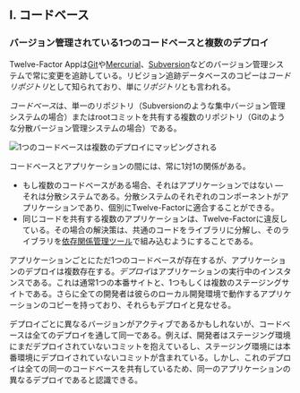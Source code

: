 ## I. コードベース
### バージョン管理されている1つのコードベースと複数のデプロイ

Twelve-Factor Appは[Git](http://git-scm.com/)や[Mercurial](http://mercurial.selenic.com/)、[Subversion](http://subversion.apache.org/)などのバージョン管理システムで常に変更を追跡している。リビジョン追跡データベースのコピーは*コードリポジトリ*として知られており、単に*リポジトリ*とも言われる。

*コードベース*は、単一のリポジトリ（Subversionのような集中バージョン管理システムの場合）またはrootコミットを共有する複数のリポジトリ（Gitのような分散バージョン管理システムの場合）である。

![1つのコードベースは複数のデプロイにマッピングされる](/images/codebase-deploys.png)

コードベースとアプリケーションの間には、常に1対1の関係がある。

* もし複数のコードベースがある場合、それはアプリケーションではない ― それは分散システムである。分散システムのそれぞれのコンポーネントがアプリケーションであり、個別にTwelve-Factorに適合することができる。
* 同じコードを共有する複数のアプリケーションは、Twelve-Factorに違反している。その場合の解決策は、共通のコードをライブラリに分解し、そのライブラリを[依存関係管理ツール](/dependencies)で組み込むようにすることである。

アプリケーションごとにただ1つのコードベースが存在するが、アプリケーションのデプロイは複数存在する。*デプロイ*はアプリケーションの実行中のインスタンスである。これは通常1つの本番サイトと、1つもしくは複数のステージングサイトである。さらに全ての開発者は彼らのローカル開発環境で動作するアプリケーションのコピーを持っており、それらもデプロイと見なせる。

デプロイごとに異なるバージョンがアクティブであるかもしれないが、コードベースは全てのデプロイを通して同一である。例えば、開発者はステージング環境にまだデプロイされていないコミットを抱えているし、ステージング環境には本番環境にデプロイされていないコミットが含まれている。しかし、これのデプロイは全ての同一のコードベースを共有しているため、同一のアプリケーションの異なるデプロイであると認識できる。

